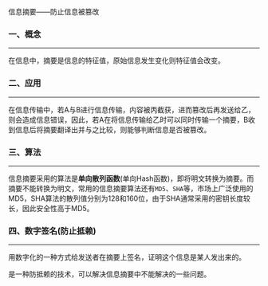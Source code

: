 信息摘要——防止信息被篡改



### 一、概念

---

在信息中，摘要是信息的特征值，原始信息发生变化则特征值会改变。



### 二、应用

---

在信息传输中，若A与B进行信息传输，内容被丙截获，进而篡改后再发送给乙，则会造成信息错误，因此，若A在将信息传输给乙时可以同时传输一个摘要，B收到信息后将摘要翻译出并与之比较，则能够判断信息是否被篡改。



### 三、算法

---

信息摘要采用的算法是**单向散列函数**(单向Hash函数)，即将明文转换为摘要。而摘要不能转换为明文，常用的信息摘要算法还有`MD5`、`SHA`等，市场上广泛使用的MD5，SHA算法的散列值分别为128和160位，由于SHA通常采用的密钥长度较长，因此安全性高于MD5。



### 四、数字签名(防止抵赖)

---

用数字化的一种方式给发送者在摘要上签名，证明这个信息是某人发出来的。

是一种防抵赖的技术，可以解决信息摘要中不能解决的一些问题。























